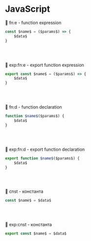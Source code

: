 # JavaScript

🔹 fn:e - function expression
```typescript
const $name$ = ($params$) => {
    $data$
}
```

<br><br>

🔹 exp:fn:e - export function expression
```typescript
export const $name$ = ($params$) => {
    $data$
}
```

<br><br>

🔹 fn:d - function declaration
```typescript
function $name$($params$) {
    $data$
}
```

<br><br>

🔹 exp:fn:d - export function declaration
```typescript
export function $name$($params$) {
    $data$
}
```

<br><br>

🔹 cnst - константа
```typescript
const $name$ = $data$
```

<br><br>

🔹 exp:cnst - константа
```typescript
export const $name$ = $data$
```

<br><br>